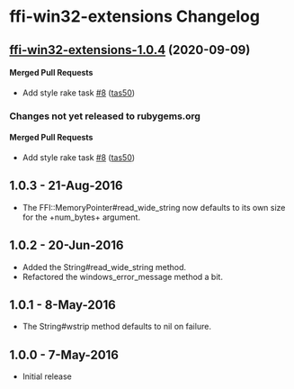 <!-- usage documentation: http://expeditor-docs.es.chef.io/configuration/changelog/ -->

# ffi-win32-extensions Changelog
<!-- latest_release 1.0.4 -->
## [ffi-win32-extensions-1.0.4](https://github.com/chef/ffi-win32-extensions/tree/ffi-win32-extensions-1.0.4) (2020-09-09)

#### Merged Pull Requests
- Add style rake task [#8](https://github.com/chef/ffi-win32-extensions/pull/8) ([tas50](https://github.com/tas50))
<!-- latest_release -->
<!-- release_rollup since=1.0.3 -->
### Changes not yet released to rubygems.org

#### Merged Pull Requests
- Add style rake task [#8](https://github.com/chef/ffi-win32-extensions/pull/8) ([tas50](https://github.com/tas50)) <!-- 1.0.4 -->
<!-- release_rollup -->
<!-- latest_stable_release -->
## 1.0.3 - 21-Aug-2016

* The FFI::MemoryPointer#read_wide_string now defaults to its own size
  for the +num_bytes+ argument.
<!-- latest_stable_release -->

## 1.0.2 - 20-Jun-2016
* Added the String#read_wide_string method.
* Refactored the windows_error_message method a bit.

## 1.0.1 - 8-May-2016
* The String#wstrip method defaults to nil on failure.

## 1.0.0 - 7-May-2016
* Initial release